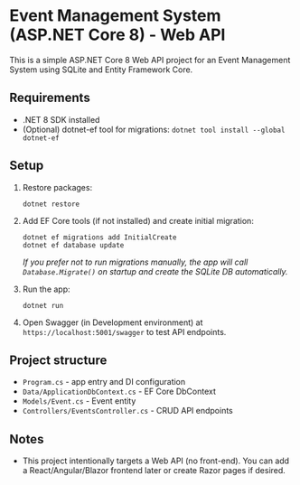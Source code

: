 # Event Management System (ASP.NET Core 8) - Web API

This is a simple ASP.NET Core 8 Web API project for an Event Management System using SQLite and Entity Framework Core.

## Requirements
- .NET 8 SDK installed
- (Optional) dotnet-ef tool for migrations: `dotnet tool install --global dotnet-ef`

## Setup
1. Restore packages:
   ```
   dotnet restore
   ```

2. Add EF Core tools (if not installed) and create initial migration:
   ```
   dotnet ef migrations add InitialCreate
   dotnet ef database update
   ```

   *If you prefer not to run migrations manually, the app will call `Database.Migrate()` on startup and create the SQLite DB automatically.*

3. Run the app:
   ```
   dotnet run
   ```

4. Open Swagger (in Development environment) at `https://localhost:5001/swagger` to test API endpoints.

## Project structure
- `Program.cs` - app entry and DI configuration
- `Data/ApplicationDbContext.cs` - EF Core DbContext
- `Models/Event.cs` - Event entity
- `Controllers/EventsController.cs` - CRUD API endpoints

## Notes
- This project intentionally targets a Web API (no front-end). You can add a React/Angular/Blazor frontend later or create Razor pages if desired.
